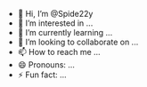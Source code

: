 - 👋 Hi, I’m @Spide22y
- 👀 I’m interested in ...
- 🌱 I’m currently learning ...
- 💞️ I’m looking to collaborate on ...
- 📫 How to reach me ...
- 😄 Pronouns: ...
- ⚡ Fun fact: ...

<!---
Spide22y/Spide22y is a ✨ special ✨ repository because its `README.md` (this file) appears on your GitHub profile.
You can click the Preview link to take a look at your changes.
--->
